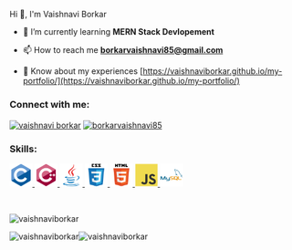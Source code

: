 Hi 👋, I'm Vaishnavi Borkar<!-- <h1 align="center">Hi 👋, I'm Vaishnavi Borkar</h1> -->
<!-- <p align="left"> <img src="https://komarev.com/ghpvc/?username=vaishnaviborkar&label=Profile%20views&color=0e75b6&style=flat" alt="vaishnaviborkar" /> </p> -->

- 🌱 I’m currently learning **MERN Stack Devlopement**

<!-- - 👨‍💻 All of my projects are available at [https://vaishnaviborkar.github.io/my-portfolio/](https://vaishnaviborkar.github.io/my-portfolio/) -->

- 📫 How to reach me **borkarvaishnavi85@gmail.com**

- 📄 Know about my experiences [https://vaishnaviborkar.github.io/my-portfolio/](https://vaishnaviborkar.github.io/my-portfolio/)

<h3 align="left">Connect with me:</h3>
<p align="left">
<!--  
 <a hreef="https://github.com/VaishnaviBorkar/" target="blank"><img src='https://cdn.jsdelivr.net/npm/simple-icons@3.0.1/icons/github.svg' alt='github' height="45" width="30"></a> -->
<a href="https://linkedin.com/in/vaishnaviborkar" target="blank"><img align="center" src="https://raw.githubusercontent.com/rahuldkjain/github-profile-readme-generator/master/src/images/icons/Social/linked-in-alt.svg" alt="vaishnavi borkar" height="25" width="40" /></a>
<a href="https://auth.geeksforgeeks.org/user/borkarvaishnavi85" target="blank"><img align="center" src="https://raw.githubusercontent.com/rahuldkjain/github-profile-readme-generator/master/src/images/icons/Social/geeks-for-geeks.svg" alt="borkarvaishnavi85" height="25" width="40" /></a>
</p>

<h3 align="left">Skills:</h3>
 <a href="https://www.cprogramming.com/" target="_blank"> <img src="https://raw.githubusercontent.com/devicons/devicon/master/icons/c/c-original.svg" alt="c" width="40" height="40"/> </a> <a href="https://www.w3schools.com/cpp/" target="_blank"> <img src="https://raw.githubusercontent.com/devicons/devicon/master/icons/cplusplus/cplusplus-original.svg" alt="cplusplus" width="40" height="40"/> </a> <a href="https://www.w3schools.com/css/" target="_blank"> <img src="https://raw.githubusercontent.com/devicons/devicon/master/icons/java/java-original.svg" alt="java" width="40" height="40"/> </a> <a href="https://developer.mozilla.org/en-US/docs/Web/JavaScript" target="_blank"> <img src="https://raw.githubusercontent.com/devicons/devicon/master/icons/css3/css3-original-wordmark.svg" alt="css3" width="40" height="40"/> </a> <a href="https://www.w3.org/html/" target="_blank"> <img src="https://raw.githubusercontent.com/devicons/devicon/master/icons/html5/html5-original-wordmark.svg" alt="html5" width="40" height="40"/> </a> <a href="https://www.java.com" target="_blank">  <img src="https://raw.githubusercontent.com/devicons/devicon/master/icons/javascript/javascript-original.svg" alt="javascript" width="40" height="40"/> </a> 
 <a href="https://www.mysql.com/" target="_blank"> <img src="https://raw.githubusercontent.com/devicons/devicon/master/icons/mysql/mysql-original-wordmark.svg" alt="mysql" width="40" height="40"/> </a> </p></br>
 
<p align="left"> <img src="https://komarev.com/ghpvc/?username=vaishnaviborkar&label=Profile%20views&color=0e75b6&style=flat" alt="vaishnaviborkar" /> </p>



<!-- <p>&nbsp;<img align="center" src="https://github-readme-stats.vercel.app/api?username=vaishnaviborkar&show_icons=true&locale=en" alt="vaishnaviborkar" /></p> -->

<p><img align="left" src="https://github-readme-streak-stats.herokuapp.com/?user=vaishnaviborkar&" alt="vaishnaviborkar" /></p>
<p margin-top="10px"><img align="keft" src="https://github-readme-stats.vercel.app/api/top-langs?username=vaishnaviborkar&show_icons=true&locale=en&layout=compact" alt="vaishnaviborkar" /></p><br/>
